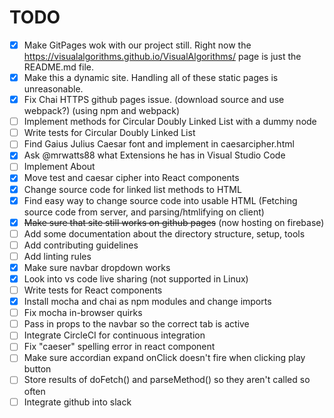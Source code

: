 # TODO

- [x] Make GitPages wok with our project still. Right now the https://visualalgorithms.github.io/VisualAlgorithms/ page is just the README.md file.
- [x] Make this a dynamic site. Handling all of these static pages is unreasonable.
- [x] Fix Chai HTTPS github pages issue. (download source and use webpack?) (using npm and webpack)
- [ ] Implement methods for Circular Doubly Linked List with a dummy node
- [ ] Write tests for Circular Doubly Linked List
- [ ] Find Gaius Julius Caesar font and implement in caesarcipher.html
- [x] Ask @mrwatts88 what Extensions he has in Visual Studio Code
- [ ] Implement About
- [x] Move test and caesar cipher into React components
- [x] Change source code for linked list methods to HTML
- [x] Find easy way to change source code into usable HTML (Fetching source code from server, and parsing/htmlifying on client)
- [x] ~~Make sure that site still works on github pages~~ (now hosting on firebase)
- [ ] Add some documentation about the directory structure, setup, tools
- [ ] Add contributing guidelines
- [ ] Add linting rules
- [x] Make sure navbar dropdown works
- [x] Look into vs code live sharing (not supported in Linux)
- [ ] Write tests for React components
- [x] Install mocha and chai as npm modules and change imports
- [ ] Fix mocha in-browser quirks
- [ ] Pass in props to the navbar so the correct tab is active
- [ ] Integrate CircleCI for continuous integration
- [ ] Fix "caeser" spelling error in react component
- [ ] Make sure accordian expand onClick doesn't fire when clicking play button
- [ ] Store results of doFetch() and parseMethod() so they aren't called so often
- [ ] Integrate github into slack